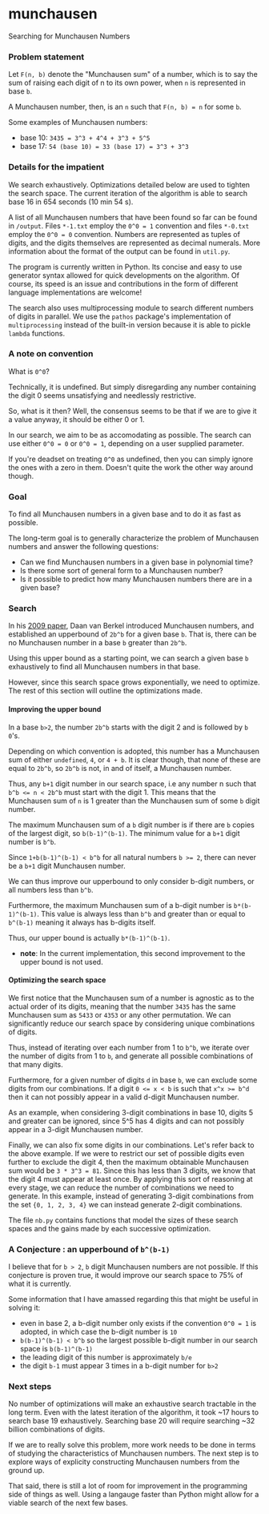 # munchausen
Searching for Munchausen Numbers

### Problem statement
Let `F(n, b)` denote the "Munchausen sum" of a number, which is to say the sum of raising each digit of n to its own power, when `n` is represented in base `b`.

A Munchausen number, then, is an `n` such that `F(n, b) = n` for some `b`.

Some examples of Munchausen numbers:
* base 10: `3435 = 3^3 + 4^4 + 3^3 + 5^5 `
* base 17: `54 (base 10) = 33 (base 17) = 3^3 + 3^3`

### Details for the impatient

We search exhaustively. Optimizations detailed below are used to tighten the search space. The current iteration of the algorithm is able to search base 16 in 654 seconds (10 min 54 s).

A list of all Munchausen numbers that have been found so far can be found in `/output`. Files `*-1.txt` employ the `0^0 = 1` convention and files `*-0.txt` employ the `0^0 = 0` convention. Numbers are represented as tuples of digits, and the digits themselves are represented as decimal numerals. More information about the format of the output can be found in `util.py`.

The program is currently written in Python. Its concise and easy to use generator syntax allowed for quick developments on the algorithm. Of course, its speed is an issue and contributions in the form of different language implementations are welcome!

The search also uses multiprocessing module to search different numbers of digits in parallel. We use the `pathos` package's implementation of `multiprocessing` instead of the built-in version because it is able to pickle `lambda` functions.

### A note on convention

What is `0^0`?

Technically, it is undefined. But simply disregarding any number containing the digit 0 seems unsatisfying and needlessly restrictive.

So, what is it then? Well, the consensus seems to be that if we are to give it a value anyway, it should be either 0 or 1.

In our search, we aim to be as accomodating as possible. The search can use either `0^0 = 0` or `0^0 = 1`, depending on a user supplied parameter.

If you're deadset on treating `0^0` as undefined, then you can simply ignore the ones with a zero in them. Doesn't quite the work the other way around though.

### Goal

To find all Munchausen numbers in a given base and to do it as fast as possible.

The long-term goal is to generally characterize the problem of Munchausen numbers and answer the following questions:
* Can we find Munchausen numbers in a given base in polynomial time?
* Is there some sort of general form to a Munchausen number?
* Is it possible to predict how many Munchausen numbers there are in a given base?


### Search

In his [2009 paper](https://arxiv.org/pdf/0911.3038.pdf), Daan van Berkel introduced Munchausen numbers, and established an upperbound of `2b^b` for a given base `b`. That is, there can be no Munchausen number in a base `b` greater than `2b^b`.

Using this upper bound as a starting point, we can search a given base `b` exhaustively to find all Munchausen numbers in that base.

However, since this search space grows exponentially, we need to optimize. The rest of this section will outline the optimizations made.

#### Improving the upper bound

In a base `b>2`, the number `2b^b` starts with the digit 2 and is followed by `b` `0`'s.

Depending on which convention is adopted, this number has a Munchausen sum of either `undefined`, `4`, or `4 + b`. It is clear though, that none of these are equal to `2b^b`, so `2b^b` is not, in and of itself, a Munchausen number.

Thus, any `b+1` digit number in our search space, i.e any number n such that `b^b <= n < 2b^b` must start with the digit 1. This means that the Munchausen sum of `n` is 1 greater than the Munchausen sum of some `b` digit number.

The maximum Munchausen sum of a `b` digit number is if there are `b` copies of the largest digit, so `b(b-1)^(b-1)`. The minimum value for a `b+1` digit number is `b^b`.

Since `1+b(b-1)^(b-1) < b^b` for all natural numbers `b >= 2`, there can never be a `b+1` digit Munchausen number.

We can thus improve our upperbound to only consider b-digit numbers, or all numbers less than `b^b`.

Furthermore, the maximum Munchausen sum of a b-digit number is `b*(b-1)^(b-1)`. This value is always less than `b^b` and greater than or equal to `b^(b-1)` meaning it always has b-digits itself.

Thus, our upper bound is actually `b*(b-1)^(b-1)`.

* **note**: In the current implementation, this second improvement to the upper bound is not used.

#### Optimizing the search space

We first notice that the Munchausen sum of a number is agnostic as to the actual order of its digits, meaning that the number `3435` has the same Munchausen sum as `5433` or `4353` or any other permutation. We can significantly reduce our search space by considering unique combinations of digits.

Thus, instead of iterating over each number from 1 to `b^b`, we iterate over the number of digits from 1 to `b`, and generate all possible combinations of that many digits.

Furthermore, for a given number of digits `d` in base `b`, we can exclude some digits from our combinations. If a digit `0 <= x < b` is such that `x^x >= b^d` then it can not possibly appear in a valid d-digit Munchausen number.

As an example, when considering 3-digit combinations in base 10, digits 5 and greater can be ignored, since 5^5 has 4 digits and can not possibly appear in a 3-digit Munchausen number.

Finally, we can also fix some digits in our combinations. Let's refer back to the above example. If we were to restrict our set of possible digits even further to exclude the digit 4, then the maximum obtainable Munchausen sum would be `3 * 3^3 = 81`. Since this has less than 3 digits, we know that the digit 4 must appear at least once. By applying this sort of reasoning at every stage, we can reduce the number of combinations we need to generate. In this example, instead of generating 3-digit combinations from the set `{0, 1, 2, 3, 4}` we can instead generate 2-digit combinations.

The file `nb.py` contains functions that model the sizes of these search spaces and the gains made by each successive optimization.

### A Conjecture : an upperbound of `b^(b-1)`

I believe that for `b > 2`, `b` digit Munchausen numbers are not possible. If this conjecture is proven true, it would improve our search space to 75% of what it is currently.

Some information that I have amassed regarding this that might be useful in solving it:
* even in base 2, a b-digit number only exists if the convention `0^0 = 1` is adopted, in which case the b-digit number is `10`
* `b(b-1)^(b-1) < b^b` so the largest possible b-digit number in our search space is `b(b-1)^(b-1)`
* the leading digit of this number is approximately `b/e`
* the digit `b-1` must appear 3 times in a b-digit number for `b>2`

### Next steps

No number of optimizations will make an exhaustive search tractable in the long term. Even with the latest iteration of the algorithm, it took ~17 hours to search base 19 exhaustively. Searching base 20 will require searching ~32 billion combinations of digits.

If we are to really solve this problem, more work needs to be done in terms of studying the characteristics of Munchausen numbers. The next step is to explore ways of explicity constructing Munchausen numbers from the ground up.

That said, there is still a lot of room for improvement in the programming side of things as well. Using a langauge faster than Python might allow for a viable search of the next few bases.
